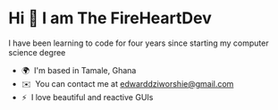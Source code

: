 Hi 👋 I am The FireHeartDev
=======================

I have been learning to code for four years since starting my computer science degree

*   🌍  I'm based in Tamale, Ghana
*   ✉️  You can contact me at [edwarddziworshie@gmail.com](mailto:edwarddziworshie@gmail.com)
*   ⚡  I love beautiful and reactive GUIs


